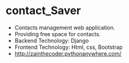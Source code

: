 # contact_Saver

* Contacts management web application.
* Providing free space for contacts.
* Backend Technology: Django
* Frontend Technology: Html, css, Bootstrap
* http://zainthecoder.pythonanywhere.com/
